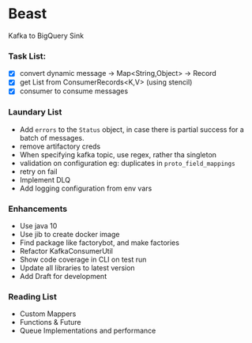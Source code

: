 # Beast

Kafka to BigQuery Sink


### Task List:
 * [x] convert dynamic message -> Map<String,Object> -> Record
 * [x] get List<Dynamic msg> from ConsumerRecords<K,V> (using stencil)
 * [x] consumer to consume messages 

### Laundary List
* Add `errors` to the `Status` object, in case there is partial success for a batch of messages.
* remove artifactory creds
* When specifying kafka topic, use regex, rather tha singleton
* validation on configuration eg: duplicates in `proto_field_mappings`
* retry on fail
* Implement DLQ
* Add logging configuration from env vars

### Enhancements
* Use java 10
* Use jib to create docker image
* Find package like factorybot, and make factories
* Refactor KafkaConsumerUtil
* Show code coverage in CLI on test run
* Update all libraries to latest version
* Add Draft for development

### Reading List
* Custom Mappers
* Functions & Future
* Queue Implementations and performance
